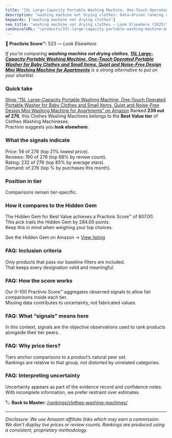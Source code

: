 ```yaml
---
title: "15L Large-Capacity Portable Washing Machine, One-Touch Operated Portable Washer for Baby Clothes and Small Items, Quiet and Noise-Free Design Mini Washing Machine for Apartments"
description: "washing machine not drying clothes: Data-driven ranking using the Practivio Score™. Positioned by quality, value, demand, findability, momentum."
keywords: ["washing machine not drying clothes"]
seo_title: "washing machine not drying clothes — Look Elsewhere (2025)"
canonicalURL: "/products/15l-large-capacity-portable-washing-machine-one-touch-operated-portable-washer-for-baby-clothes-and-small-items-quiet-and-noise-free-design-mini-washing-machine-for-apartments-B0DQTJRJFW/"
---
```


**🚫 Practivio Score™:** 523 — _Look Elsewhere_


*If you're comparing **washing machine not drying clothes**, **[15L Large-Capacity Portable Washing Machine, One-Touch Operated Portable Washer for Baby Clothes and Small Items, Quiet and Noise-Free Design Mini Washing Machine for Apartments](https://www.amazon.com/dp/B0DQTJRJFW?tag=practivio-20)** is a strong alternative to put on your shortlist.*
### Quick take
[Shop “15L Large-Capacity Portable Washing Machine, One-Touch Operated Portable Washer for Baby Clothes and Small Items, Quiet and Noise-Free Design Mini Washing Machine for Apartments” on Amazon](https://www.amazon.com/dp/B0DQTJRJFW?tag=practivio-20)
Ranked **239 out of 276**, this Clothes Washing Machines belongs to the **Best Value tier** of Clothes Washing Machineses.  
Practivio suggests you **look elsewhere**.

### What the signals indicate
Price: 56 of 276 (top 21% lowest price).  
Reviews: 190 of 276 (top 69% by review count).  
Rating: 232 of 276 (top 85% by average stars).  
Demand:  of 276 (top % by purchases this month).

### Position in tier
Comparisons remain tier-specific.

### How it compares to the Hidden Gem
The Hidden Gem for Best Value achieves a Practivio Score™ of 807.00.  
This pick trails the Hidden Gem by 284.00 points.  
Keep this in mind when weighing your top choices.  

See the Hidden Gem on Amazon → [View listing](https://www.amazon.com/dp/B01N68XF0O?tag=practivio-20)

### FAQ: Inclusion criteria
Only products that pass our baseline filters are included.  
That keeps every designation valid and meaningful.

### FAQ: How the score works
Our 0–100 Practivio Score™ aggregates observed signals to allow fair comparisons inside each tier.  
Missing data contributes to uncertainty, not fabricated values.

### FAQ: What “signals” means here
In this context, signals are the objective observations used to rank products alongside their tier peers.

### FAQ: Why price tiers?
Tiers anchor comparisons to a product’s natural peer set.  
Rankings are relative to that group, not distorted by unrelated categories.

### FAQ: Interpreting uncertainty
Uncertainty appears as part of the evidence record and confidence notes.  
With incomplete information, we prefer restraint over estimates.


🏷️ **Back to Master:** [/rankings/clothes-washing-machines/](/rankings/clothes-washing-machines/)

---
_Disclosure: We use Amazon affiliate links which may earn a commission. We don’t display live prices or review counts. Rankings are produced using a consistent, proprietary methodology._
